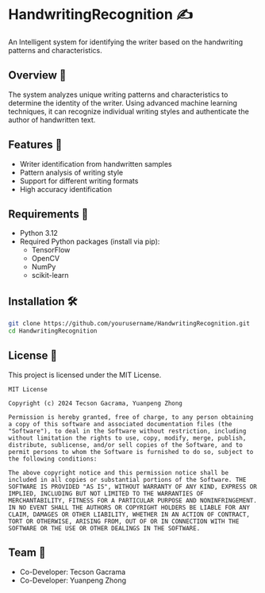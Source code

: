 # HandwritingRecognition ✍️

An Intelligent system for identifying the writer based on the handwriting patterns and characteristics.

## Overview 🎯
The system analyzes unique writing patterns and characteristics to determine the identity of the writer. Using advanced machine learning techniques, it can recognize individual writing styles and authenticate the author of handwritten text.

## Features 🌟
- Writer identification from handwritten samples
- Pattern analysis of writing style
- Support for different writing formats
- High accuracy identification

## Requirements 🔧
- Python 3.12
- Required Python packages (install via pip):
  - TensorFlow
  - OpenCV
  - NumPy
  - scikit-learn

## Installation 🛠️
```bash
git clone https://github.com/yourusername/HandwritingRecognition.git
cd HandwritingRecognition
```

## License 📝
This project is licensed under the MIT License.

```
MIT License

Copyright (c) 2024 Tecson Gacrama, Yuanpeng Zhong

Permission is hereby granted, free of charge, to any person obtaining a copy of this software and associated documentation files (the "Software"), to deal in the Software without restriction, including without limitation the rights to use, copy, modify, merge, publish, distribute, sublicense, and/or sell copies of the Software, and to permit persons to whom the Software is furnished to do so, subject to the following conditions:

The above copyright notice and this permission notice shall be included in all copies or substantial portions of the Software. THE SOFTWARE IS PROVIDED "AS IS", WITHOUT WARRANTY OF ANY KIND, EXPRESS OR IMPLIED, INCLUDING BUT NOT LIMITED TO THE WARRANTIES OF MERCHANTABILITY, FITNESS FOR A PARTICULAR PURPOSE AND NONINFRINGEMENT. IN NO EVENT SHALL THE AUTHORS OR COPYRIGHT HOLDERS BE LIABLE FOR ANY CLAIM, DAMAGES OR OTHER LIABILITY, WHETHER IN AN ACTION OF CONTRACT, TORT OR OTHERWISE, ARISING FROM, OUT OF OR IN CONNECTION WITH THE SOFTWARE OR THE USE OR OTHER DEALINGS IN THE SOFTWARE.
```

## Team 👥
- Co-Developer: Tecson Gacrama
- Co-Developer: Yuanpeng Zhong
